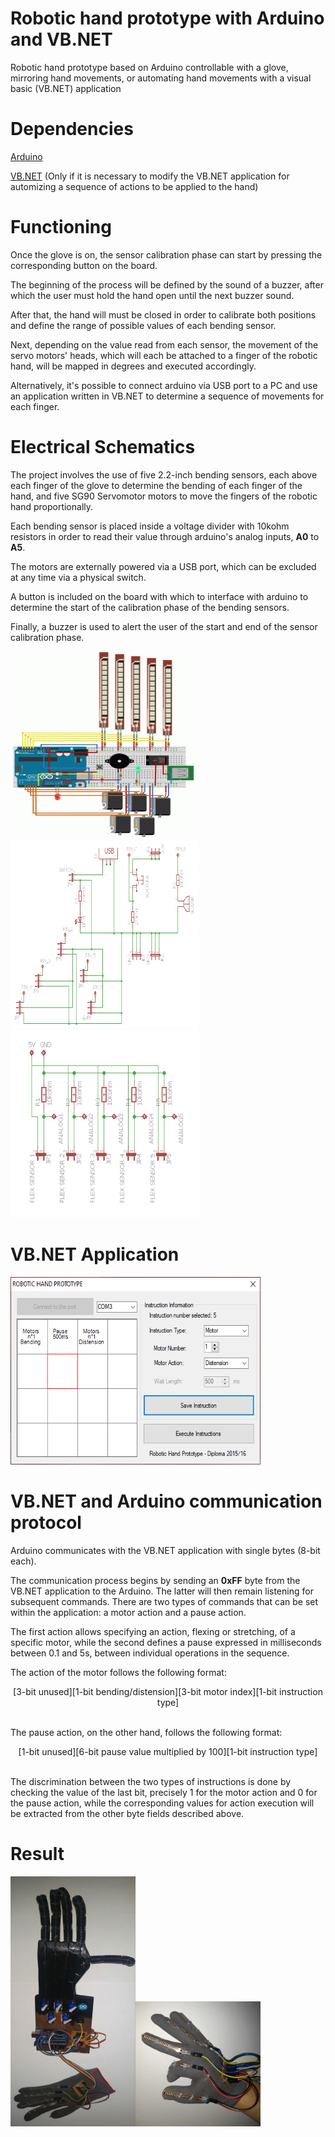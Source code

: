 # Robotic hand prototype with Arduino and VB.NET
Robotic hand prototype based on Arduino controllable with a glove, mirroring hand movements, or automating hand movements with a visual basic (VB.NET) application

# Dependencies
[Arduino](https://www.arduino.cc/)

[VB.NET](https://learn.microsoft.com/it-it/dotnet/visual-basic/) (Only if it is necessary to modify the VB.NET application for automizing a sequence of actions to be applied to the hand)

# Functioning

Once the glove is on, the sensor calibration phase can start by pressing the corresponding button on the board.

The beginning of the process will be defined by the sound of a buzzer, after which the user must hold the hand open until the next buzzer sound.

After that, the hand will must be closed in order to calibrate both positions and define the range of possible values of each bending sensor.

Next, depending on the value read from each sensor, the movement of the servo motors' heads, which will each be attached to a finger of the robotic hand, will be mapped in degrees and executed accordingly.

Alternatively, it's possible to connect arduino via USB port to a PC and use an application written in VB.NET to determine a sequence of movements for each finger.

# Electrical Schematics

The project involves the use of five 2.2-inch bending sensors, each above each finger of the glove to determine the bending of each finger of the hand, and five SG90 Servomotor motors to move the fingers of the robotic hand proportionally.

Each bending sensor is placed inside a voltage divider with 10kohm resistors in order to read their value through arduino's analog inputs, **A0** to **A5**.

The motors are externally powered via a USB port, which can be excluded at any time via a physical switch.

A button is included on the board with which to interface with arduino to determine the start of the calibration phase of the bending sensors.

Finally, a buzzer is used to alert the user of the start and end of the sensor calibration phase.

<img src="https://github.com/AndreaFilippini/arduino-robotic-hand/blob/main/src/images/Schemes/electric_c.png" width="300" height="300"><img src="https://github.com/AndreaFilippini/arduino-robotic-hand/blob/main/src/images/Schemes/electric_1.png" width="300" height="300"><img src="https://github.com/AndreaFilippini/arduino-robotic-hand/blob/main/src/images/Schemes/electric_2.png" width="300" height="300">

# VB.NET Application

<img src="https://github.com/AndreaFilippini/arduino-robotic-hand/blob/main/src/images/VB/hand_vb.png" width="400" height="300">

# VB.NET and Arduino communication protocol

Arduino communicates with the VB.NET application with single bytes (8-bit each).

The communication process begins by sending an **0xFF** byte from the VB.NET application to the Arduino.
The latter will then remain listening for subsequent commands.
There are two types of commands that can be set within the application: a motor action and a pause action.

The first action allows specifying an action, flexing or stretching, of a specific motor, while the second defines a pause expressed in milliseconds between 0.1 and 5s, between individual operations in the sequence.

The action of the motor follows the following format:
<div align="center">
[3-bit unused][1-bit bending/distension][3-bit motor index][1-bit instruction type]
</div></br>

The pause action, on the other hand, follows the following format:
<div align="center">
[1-bit unused][6-bit pause value multiplied by 100][1-bit instruction type]
</div></br>

The discrimination between the two types of instructions is done by checking the value of the last bit, precisely 1 for the motor action and 0 for the pause action, while the corresponding values for action execution will be extracted from the other byte fields described above.

# Result
<img src="https://github.com/AndreaFilippini/arduino-robotic-hand/blob/main/src/images/Results/hand.jpg" width="200" height="400"><img src="https://github.com/AndreaFilippini/arduino-robotic-hand/blob/main/src/images/Results/glove.jpg" width="200" height="200">
